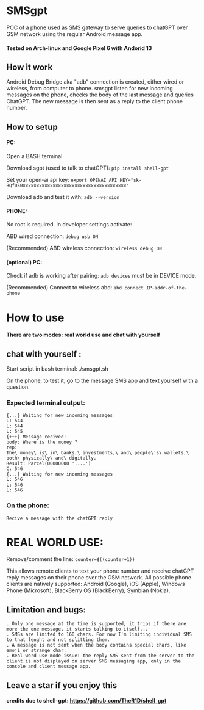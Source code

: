 # SMSgpt
POC of a phone used as SMS gateway to serve queries to chatGPT over GSM network using the regular Android message app. 

#### Tested on Arch-linux and Google Pixel 6 with Andorid 13

## How it work

Android Debug Bridge aka "adb" connection is created, either wired or wireless, from computer to phone.
smsgpt listen for new incoming messages on the phone, checks the body of the last message and queries ChatGPT.
The new message is then sent as a reply to the client phone number.

## How to setup
#### PC:
Open a BASH terminal

Download sgpt (used to talk to chatGPT): ```pip install shell-gpt```

Set your open-ai api key: ```export OPENAI_API_KEY="sk-BQfU50xxxxxxxxxxxxxxxxxxxxxxxxxxxxxxxxxxxxxx"```

Download adb and test it with: ```adb --version``` 

#### PHONE:
No root is required.
In developer settings activate:

ABD wired connection: ```debug usb ON```

(Recommended) ABD wireless connection: ```wireless debug ON```

#### (optional) PC:
Check if adb is working after pairing: ```adb devices``` must be in DEVICE mode.

(Recommended) Connect to wireless abd: ```abd connect IP-addr-of-the-phone```

# How to use

#### There are two modes: real world use and chat with yourself

## chat with yourself :

Start script in bash terminal: ./smsgpt.sh

On the phone, to test it, go to the message SMS app and text yourself with a question.

### Expected terminal output:
```
{...} Waiting for new incoming messages
L: 544
L: 544
L: 545
{+++} Message recived:
body: Where is the money ?
rep:
The\ money\ is\ in\ banks,\ investments,\ and\ people\'s\ wallets,\ both\ physically\ and\ digitally.
Result: Parcel(00000000 '....')
C: 546
{...} Waiting for new incoming messages
L: 546
L: 546
L: 546
```
### On the phone:
```
Recive a message with the chatGPT reply
```

# REAL WORLD USE:
Remove/comment the line: ```counter=$((counter+1))```

This allows remote clients to text your phone number and receive chatGPT reply messages on their phone over the GSM network.
All possible phone clients are natively supported: Android (Google), iOS (Apple), Windows Phone (Microsoft), BlackBerry OS (BlackBerry), Symbian (Nokia).

## Limitation and bugs:
```
. Only one message at the time is supported, it trips if there are more the one message. it starts talking to itself...
. SMSs are limited to 160 chars. For now I'm limiting individual SMS to that lenght and not splitting them.
. A message is not sent when the body contains special chars, like emoji or strange char.
. Real word use mode issue: the reply SMS sent from the server to the client is not displayed on server SMS messaging app, only in the console and client message app.
```

## Leave a star if you enjoy this

#### credits due to shell-gpt: https://github.com/TheR1D/shell_gpt

 
